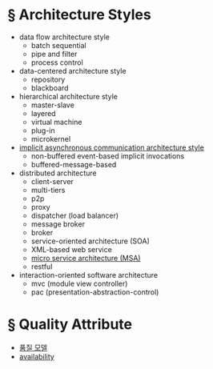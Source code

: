 # § Architecture Styles
* data flow architecture style
  * batch sequential
  * pipe and filter
  * process control
* data-centered architecture style
  * repository
  * blackboard
* hierarchical architecture style
  * master-slave
  * layered
  * virtual machine
  * plug-in
  * microkernel
* [implicit asynchronous communication architecture style](architectures/implicit_async_communication/implicit_asynchronous_communication_as.md)
  * non-buffered event-based implicit invocations
  * buffered-message-based
* distributed architecture
  * client-server
  * multi-tiers
  * p2p
  * proxy
  * dispatcher (load balancer)
  * message broker
  * broker
  * service-oriented architecture (SOA)
  * XML-based web service
  * [micro service architecture (MSA)](architectures/microservice/msa.md)
  * restful
* interaction-oriented software architecture
  * mvc (module view controller)
  * pac (presentation-abstraction-control)


# § Quality Attribute
* [품질 모델](quality_attributes/quality_attributes.md)
* [availability](quality_attributes/availability/availability.md)